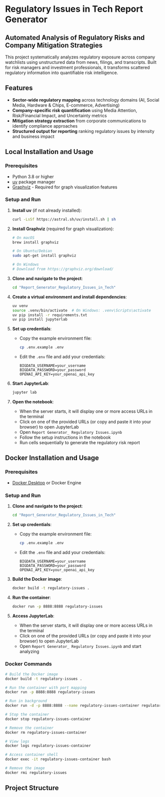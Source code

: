 # Regulatory Issues in Tech Report Generator

## Automated Analysis of Regulatory Risks and Company Mitigation Strategies

This project systematically analyzes regulatory exposure across company watchlists using unstructured data from news, filings, and transcripts. Built for risk managers and investment professionals, it transforms scattered regulatory information into quantifiable risk intelligence.

## Features

- **Sector-wide regulatory mapping** across technology domains (AI, Social Media, Hardware & Chips, E-commerce, Advertising)
- **Company-specific risk quantification** using Media Attention, Risk/Financial Impact, and Uncertainty metrics
- **Mitigation strategy extraction** from corporate communications to identify compliance approaches
- **Structured output for reporting** ranking regulatory issues by intensity and business impact

## Local Installation and Usage

### Prerequisites
- Python 3.8 or higher
- [uv](https://github.com/astral-sh/uv) package manager
- [Graphviz](https://pypi.org/project/graphviz/) - Required for graph visualization features

### Setup and Run

1. **Install uv** (if not already installed):
   ```bash
   curl -LsSf https://astral.sh/uv/install.sh | sh
   ```

2. **Install Graphviz** (required for graph visualization):
   ```bash
   # On macOS
   brew install graphviz
   
   # On Ubuntu/Debian
   sudo apt-get install graphviz
   
   # On Windows
   # Download from https://graphviz.org/download/
   ```
3. **Clone and navigate to the project**:
   ```bash
   cd "Report_Generator_Regulatory_Issues_in_Tech"
   ```

4. **Create a virtual environment and install dependencies**:
   ```bash
   uv venv
   source .venv/bin/activate  # On Windows: .venv\Scripts\activate
   uv pip install -r requirements.txt
   uv pip install jupyterlab
   ```

5. **Set up credentials**:
   - Copy the example environment file:
     ```bash
     cp .env.example .env
     ```
   - Edit the `.env` file and add your credentials:
     ```
     BIGDATA_USERNAME=your_username
     BIGDATA_PASSWORD=your_password
     OPENAI_API_KEY=your_openai_api_key
     ```

6. **Start JupyterLab**:
   ```bash
   jupyter lab
   ```

7. **Open the notebook**:
   - When the server starts, it will display one or more access URLs in the terminal
   - Click on one of the provided URLs (or copy and paste it into your browser) to open JupyterLab
   - Open `Report Generator_ Regulatory Issues.ipynb`
   - Follow the setup instructions in the notebook
   - Run cells sequentially to generate the regulatory risk report

## Docker Installation and Usage

### Prerequisites
- [Docker Desktop](https://www.docker.com/products/docker-desktop/) or Docker Engine

### Setup and Run

1. **Clone and navigate to the project**:
   ```bash
   cd "Report_Generator_Regulatory_Issues_in_Tech"
   ```

2. **Set up credentials**:
   - Copy the example environment file:
     ```bash
     cp .env.example .env
     ```
   - Edit the `.env` file and add your credentials:
     ```
     BIGDATA_USERNAME=your_username
     BIGDATA_PASSWORD=your_password
     OPENAI_API_KEY=your_openai_api_key
     ```

3. **Build the Docker image**:
   ```bash
   docker build -t regulatory-issues .
   ```

4. **Run the container**:
   ```bash
   docker run -p 8888:8888 regulatory-issues
   ```

5. **Access JupyterLab**:
   - When the server starts, it will display one or more access URLs in the terminal
   - Click on one of the provided URLs (or copy and paste it into your browser) to open JupyterLab
   - Open `Report Generator_ Regulatory Issues.ipynb` and start analyzing

### Docker Commands

```bash
# Build the Docker image
docker build -t regulatory-issues .

# Run the container with port mapping
docker run -p 8888:8888 regulatory-issues

# Run in background
docker run -d -p 8888:8888 --name regulatory-issues-container regulatory-issues

# Stop the container
docker stop regulatory-issues-container

# Remove the container
docker rm regulatory-issues-container

# View logs
docker logs regulatory-issues-container

# Access container shell
docker exec -it regulatory-issues-container bash

# Remove the image
docker rmi regulatory-issues
```

## Project Structure

```
